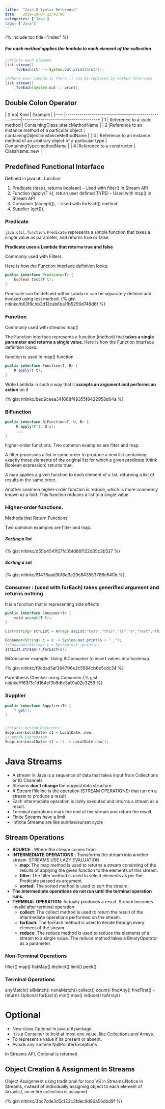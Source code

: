 ```yaml
---
title:  "Java 8 Syntax Reference"
date:   2019-10-04 13:43:00
categories: ['Java']
tags: ['Java']
---
```

{% include toc title="Index" %}


##### For each method **applies the lambda** to each element of the collection

```java
//Prints each element
list.stream()
    .forEach(str -> System.out.println(str));

//Where ever Lambda is there it can be replaced by method reference
list.stream()
    .forEach(System.out :: print);
```

## Double Colon Operator

| S.no| Kind                                                  | Example                              |
|---- |-------------------------------------------------------|--------------------------------------+
| 1  | Reference to a static method                          | ContainingClass::staticMethodName  |
| 2  |Reference to an instance method of a particular object | containingObject::instanceMethodName |
| 3  | Reference to an instance method of an arbitrary object of a particular type | ContainingType::methodName           |
| 4  |Reference to a constructor                             | ClassName::new                       |

## Predefined Functional Interface

Defined in java.util.function

1. Predicate (test(), returns boolean) - Used with filter() in Stream API
2. Function (apply(T k), return user defined TYPE) - Used with map() in Stream API
3. Consumer (accept()), - Used with forEach() method
4. Supplier (get()),

### Predicate 

`java.util.function.Predicate` represents a simple function that takes a single value as parameter, and returns true or false.

**Predicate uses a Lambda that returns true and false**

Commonly used with Filters. 

Here is how the Function interface definition looks:

```java
public interface Predicate<T> {
    boolean test(T t);
}
```
Predicate can be defined within Labda or can be separately defined and invoked using test method.
{% gist nitinkc/b63f8cbb3d13cab6ba1fb5256d748d6f %}


### Function 

Commonly used with streams.map()

The Function interface represents a function (method) that **takes a single parameter and returns a single value**. Here is how the Function interface definition looks:

function is used in map() function

```java
public interface Function<T, R> {
    R apply(T t);
}
```

Write Lambda in such a way that it **accepts an argument and performs an action** on it

{% gist nitinkc/bed9ceea341088f49355f8422958d04a %}


### BiFunction

```java
public interface BiFunction<T, U, R> {
     R apply(T t, U u);
     ...
}
```
higher-order functions. Two common examples are filter and map.

A filter processes a list in some order to produce a new list containing exactly those elements of the original list for which a given predicate (think Boolean expression) returns true.

A map applies a given function to each element of a list, returning a list of results in the same order.

Another common higher-order function is reduce, which is more commonly known as a fold. This function reduces a list to a single value.


### Higher-order functions. 
Methods that Return Functions

Two common examples are filter and map.

##### Sorting a list

{% gist nitinkc/d55b4541f27fc0bfd86f122d35c2b527 %}

##### Sorting a set

{% gist nitinkc/61476aad3b16d3c29e843553788e640b %}

### Consumer : (used with forEach) takes generified argument and returns nothing

It is a function that is representing side effects
```java
public interface Consumer<T> {
    void accept(T t);
}

List<String> strList = Arrays.asList("test","this","is","a","test","this","test","is","not","complex");

Consumer<String> c = s -> System.out.print(s + " ,");
//Consumer<String> c = System.out::println;
strList.stream().forEach(c);
```

BiConsumer example. Using BiConsumer to insert values into hashmap.

{% gist nitinkc/f0cdad5af384796e2c5684cb6e5cdc34 %}

Parenthesis Checker using Consumer
{% gist nitinkc/ff63f3c1d164ef3b8dfe3a91a02e3259 %}

### Supplier
```java
public interface Supplier<T> {
    T get();
}


//Static method Reference
Supplier<LocalDate> s1 = LocalDate::now;
//Lambda Expression
Supplier<LocalDate> s2 = () -> LocalDate.now();

```

# Java Streams

* A stream in Java is a sequence of data that takes input from Collections or IO Channels
* Streams **don’t change** the original data structure.
* A Stream Pileline is the operation (STREAM OPERATIONS) that run on a stream to produce a result
* Each intermediate operation is lazily executed and returns a stream as a result.
* Terminal operations mark the end of the stream and return the result.
* Finite Streams have a limit
* infinite Streams are like sunrise/sunset cycle

## Stream Operations

* **SOURCE** : Where the stream comes from
* **INTERMEDIATE OPERATIONS** : Transforms the stream into another stream. STREAMS USE LAZY EVALUATION.
  * **map**: The map method is used to returns a stream consisting of the results of applying the given function to the elements of this stream.
  * **filter**: The filter method is used to select elements as per the Predicate passed as argument.
  * **sorted**: The sorted method is used to sort the stream.
* **The intermediate operations do not run until the terminal operation runs.**
* **TERMINAL OPERATION**: Actually produces a result. Stream becomes invalid after terminal operation
  * **collect**: The collect method is used to return the result of the intermediate operations performed on the stream.
  * **forEach**: The forEach method is used to iterate through every element of the stream.
  * **reduce**: The reduce method is used to reduce the elements of a stream to a single value. The reduce method takes a BinaryOperator as a parameter.

### Non-Terminal Operations
filter()
map()
flatMap()
distinct()
limit()
peek()

### Terminal Operations
anyMatch()
allMatch()
noneMatch()
collect()
count()
findAny()
findFirst() - returns Optional
forEach()
min()
max()
reduce()
toArray()

# Optional

* New class Optional in java.util package.
* It is a Container to hold at most one value, like Collections and Arrays.
* To represent a value if its present or absent.
* Avoids any runtime NullPointerExceptions

In Streams API, Optional is returned


## Object Creation & Assignment In Streams

Object Assignment using traditional for loop VS in Streams.Notice in Streams, instead of individually assigning object to each element of Arraylist, an entire collection is assigned

{% gist nitinkc/3bc7cde3d5c123c3fdec9d96a56dbd9f %}